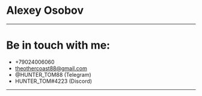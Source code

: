 # Alexey Osobov
***
# Be in touch with me:
* +79024006060
* theothercoast88@gmail.com
* @HUNTER_TOM88 (Telegram)
* HUNTER_TOM#4223 (Discord)
***
